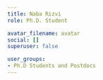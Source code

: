 ```yaml
---
title: Naba Rizvi
role: Ph.D. Student

avatar_filename: avatar
social: []
superuser: false

user_groups:
- Ph.D Students and Postdocs
---
```

